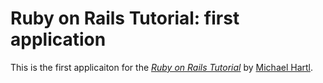 # Ruby on Rails Tutorial: first application

This is the first applicaiton for the [*Ruby on Rails Tutorial*](http://railstutorial.org) by [Michael Hartl](http://michaelhartl.com/).